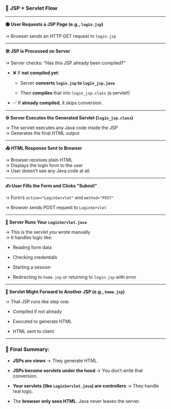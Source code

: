 ### 🧠 JSP + Servlet Flow

---

**🟢 User Requests a JSP Page (e.g., `login.jsp`)**

→ Browser sends an HTTP GET request to `login.jsp`

---

**🛠️ JSP is Processed on Server**

→ Server checks: “Has this JSP already been compiled?”

- ❌ If **not compiled yet**:
    
    - Server **converts `login.jsp` to `login_jsp.java`**
        
    - Then **compiles** that into `login_jsp.class` (a servlet!)
        
- ✅ If **already compiled**, it skips conversion.
    

---

**⚙️ Server Executes the Generated Servlet (`login_jsp.class`)**

→ The servlet executes any Java code inside the JSP  
→ Generates the final HTML output

---

**📤 HTML Response Sent to Browser**

→ Browser receives plain HTML  
→ Displays the login form to the user  
→ User doesn’t see any Java code at all

---

**✍️ User Fills the Form and Clicks "Submit"**

→ Form’s `action="LoginServlet"` and `method="POST"`

→ Browser sends POST request to `LoginServlet`

---

**🧠 Server Runs Your `LoginServlet.java`**

→ This is the servlet _you_ wrote manually  
→ It handles logic like:

- Reading form data
    
- Checking credentials
    
- Starting a session
    
- Redirecting to `home.jsp` or returning to `login.jsp` with error
    

---

**🔁 Servlet Might Forward to Another JSP (e.g., `home.jsp`)**

→ That JSP runs like step one:

- Compiled if not already
    
- Executed to generate HTML
    
- HTML sent to client
    

---

### 🧩 Final Summary:

- **JSPs are views** → They generate HTML.
    
- **JSPs become servlets under the hood** → You don’t write that conversion.
    
- **Your servlets (like `LoginServlet.java`) are controllers** → They handle real logic.
    
- The **browser only sees HTML**. Java never leaves the server.